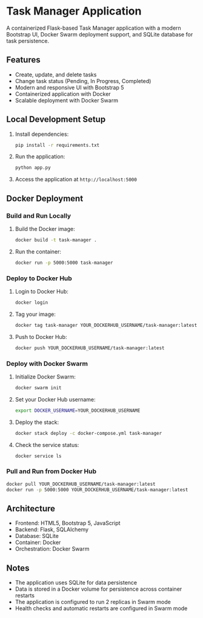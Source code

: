 # Task Manager Application

A containerized Flask-based Task Manager application with a modern Bootstrap UI, Docker Swarm deployment support, and SQLite database for task persistence.

## Features

- Create, update, and delete tasks
- Change task status (Pending, In Progress, Completed)
- Modern and responsive UI with Bootstrap 5
- Containerized application with Docker
- Scalable deployment with Docker Swarm

## Local Development Setup

1. Install dependencies:
   ```bash
   pip install -r requirements.txt
   ```

2. Run the application:
   ```bash
   python app.py
   ```

3. Access the application at `http://localhost:5000`

## Docker Deployment

### Build and Run Locally

1. Build the Docker image:
   ```bash
   docker build -t task-manager .
   ```

2. Run the container:
   ```bash
   docker run -p 5000:5000 task-manager
   ```

### Deploy to Docker Hub

1. Login to Docker Hub:
   ```bash
   docker login
   ```

2. Tag your image:
   ```bash
   docker tag task-manager YOUR_DOCKERHUB_USERNAME/task-manager:latest
   ```

3. Push to Docker Hub:
   ```bash
   docker push YOUR_DOCKERHUB_USERNAME/task-manager:latest
   ```

### Deploy with Docker Swarm

1. Initialize Docker Swarm:
   ```bash
   docker swarm init
   ```

2. Set your Docker Hub username:
   ```bash
   export DOCKER_USERNAME=YOUR_DOCKERHUB_USERNAME
   ```

3. Deploy the stack:
   ```bash
   docker stack deploy -c docker-compose.yml task-manager
   ```

4. Check the service status:
   ```bash
   docker service ls
   ```

### Pull and Run from Docker Hub

```bash
docker pull YOUR_DOCKERHUB_USERNAME/task-manager:latest
docker run -p 5000:5000 YOUR_DOCKERHUB_USERNAME/task-manager:latest
```

## Architecture

- Frontend: HTML5, Bootstrap 5, JavaScript
- Backend: Flask, SQLAlchemy
- Database: SQLite
- Container: Docker
- Orchestration: Docker Swarm

## Notes

- The application uses SQLite for data persistence
- Data is stored in a Docker volume for persistence across container restarts
- The application is configured to run 2 replicas in Swarm mode
- Health checks and automatic restarts are configured in Swarm mode